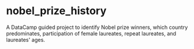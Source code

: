 # nobel_prize_history

A DataCamp guided project to identify Nobel prize winners, which country predominates, participation of female laureates, repeat laureates, and laureates' ages.

